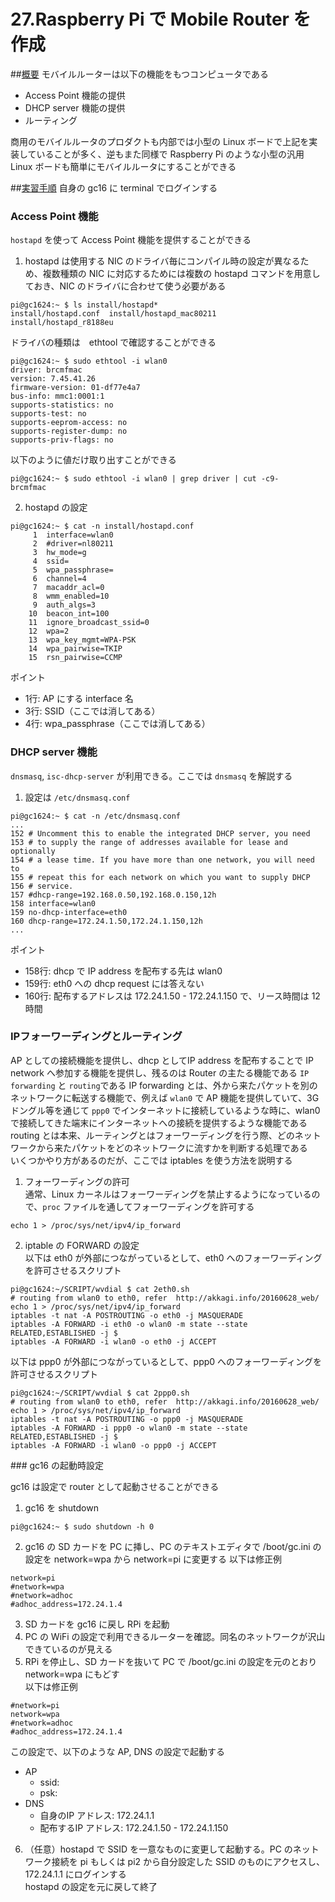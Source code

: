 # 27.Raspberry Pi で Mobile Router を作成

##<u>概要</u>
モバイルルーターは以下の機能をもつコンピュータである
  - Access Point 機能の提供
  - DHCP server 機能の提供
  - ルーティング  

商用のモバイルルータのプロダクトも内部では小型の Linux ボードで上記を実装していることが多く、逆もまた同様で Raspberry Pi のような小型の汎用 Linux ボードも簡単にモバイルルータにすることができる

##<u>実習手順</u>
自身の gc16 に terminal でログインする

### Access Point 機能
`hostapd` を使って Access Point 機能を提供することができる

1. hostapd は使用する NIC のドライバ毎にコンパイル時の設定が異なるため、複数種類の NIC に対応するためには複数の hostapd コマンドを用意しておき、NIC のドライバに合わせて使う必要がある  
```
pi@gc1624:~ $ ls install/hostapd*
install/hostapd.conf  install/hostapd_mac80211  install/hostapd_r8188eu
```  
ドライバの種類は　ethtool で確認することができる
```
pi@gc1624:~ $ sudo ethtool -i wlan0
driver: brcmfmac
version: 7.45.41.26
firmware-version: 01-df77e4a7
bus-info: mmc1:0001:1
supports-statistics: no
supports-test: no
supports-eeprom-access: no
supports-register-dump: no
supports-priv-flags: no
```  
以下のように値だけ取り出すことができる  
```
pi@gc1624:~ $ sudo ethtool -i wlan0 | grep driver | cut -c9-
brcmfmac
```

2. hostapd の設定
```
pi@gc1624:~ $ cat -n install/hostapd.conf
     1	interface=wlan0
     2	#driver=nl80211
     3	hw_mode=g
     4	ssid=
     5	wpa_passphrase=
     6	channel=4
     7	macaddr_acl=0
     8	wmm_enabled=10
     9	auth_algs=3
    10	beacon_int=100
    11	ignore_broadcast_ssid=0
    12	wpa=2
    13	wpa_key_mgmt=WPA-PSK
    14	wpa_pairwise=TKIP
    15	rsn_pairwise=CCMP
```  
ポイント
  - 1行: AP にする interface 名
  - 3行: SSID（ここでは消してある）
  - 4行: wpa_passphrase（ここでは消してある）

### DHCP server 機能
`dnsmasq`, `isc-dhcp-server` が利用できる。ここでは `dnsmasq` を解説する

1. 設定は `/etc/dnsmasq.conf`
```
pi@gc1624:~ $ cat -n /etc/dnsmasq.conf
...
152	# Uncomment this to enable the integrated DHCP server, you need
153	# to supply the range of addresses available for lease and optionally
154	# a lease time. If you have more than one network, you will need to
155	# repeat this for each network on which you want to supply DHCP
156	# service.
157	#dhcp-range=192.168.0.50,192.168.0.150,12h
158	interface=wlan0
159	no-dhcp-interface=eth0
160	dhcp-range=172.24.1.50,172.24.1.150,12h
...
```  
ポイント
  - 158行: dhcp で IP address を配布する先は wlan0
  - 159行: eth0 への dhcp request には答えない
  - 160行: 配布するアドレスは 172.24.1.50 - 172.24.1.150 で、リース時間は 12時間

### IPフォーワーディングとルーティング
AP としての接続機能を提供し、dhcp としてIP address を配布することで IP network へ参加する機能を提供し、残るのは Router の主たる機能である `IP forwarding` と `routing`である
IP forwarding とは、外から来たパケットを別のネットワークに転送する機能で、例えば `wlan0` で AP 機能を提供していて、3G ドングル等を通じて `ppp0` でインターネットに接続しているような時に、wlan0 で接続してきた端末にインターネットへの接続を提供するような機能である  
routing とは本来、ルーティングとはフォーワーディングを行う際、どのネットワークから来たパケットをどのネットワークに流すかを判断する処理である  
いくつかやり方があるのだが、ここでは iptables を使う方法を説明する

1. フォーワーディングの許可  
通常、Linux カーネルはフォーワーディングを禁止するようになっているので、`proc` ファイルを通してフォーワーディングを許可する
```
echo 1 > /proc/sys/net/ipv4/ip_forward
```

2. iptable の FORWARD の設定  
以下は eth0 が外部につながっているとして、eth0 へのフォーワーディングを許可させるスクリプト  
```
pi@gc1624:~/SCRIPT/wvdial $ cat 2eth0.sh
# routing from wlan0 to eth0, refer  http://akkagi.info/20160628_web/
echo 1 > /proc/sys/net/ipv4/ip_forward
iptables -t nat -A POSTROUTING -o eth0 -j MASQUERADE
iptables -A FORWARD -i eth0 -o wlan0 -m state --state RELATED,ESTABLISHED -j $
iptables -A FORWARD -i wlan0 -o eth0 -j ACCEPT
```  
以下は ppp0 が外部につながっているとして、ppp0 へのフォーワーディングを許可させるスクリプト  
```
pi@gc1624:~/SCRIPT/wvdial $ cat 2ppp0.sh
# routing from wlan0 to eth0, refer  http://akkagi.info/20160628_web/
echo 1 > /proc/sys/net/ipv4/ip_forward
iptables -t nat -A POSTROUTING -o ppp0 -j MASQUERADE
iptables -A FORWARD -i ppp0 -o wlan0 -m state --state RELATED,ESTABLISHED -j $
iptables -A FORWARD -i wlan0 -o ppp0 -j ACCEPT
```

<a name="pi_network"/>
### gc16 の起動時設定  

gc16 は設定で router として起動させることができる  

1. gc16 を shutdown  
```
pi@gc1624:~ $ sudo shutdown -h 0
```

2. gc16 の SD カードを PC に挿し、PC のテキストエディタで /boot/gc.ini の設定を network=wpa から network=pi に変更する
以下は修正例
```
network=pi
#network=wpa
#network=adhoc
#adhoc_address=172.24.1.4
```

3. SD カードを gc16 に戻し RPi を起動
4. PC の WiFi の設定で利用できるルーターを確認。同名のネットワークが沢山できているのが見える
5. RPi を停止し、SD カードを抜いて PC で /boot/gc.ini の設定を元のとおり network=wpa にもどす  
以下は修正例  
```
#network=pi
network=wpa
#network=adhoc
#adhoc_address=172.24.1.4
```  
この設定で、以下のような AP, DNS の設定で起動する
- AP
  - ssid:
  - psk:
- DNS  
  - 自身のIP アドレス: 172.24.1.1
  - 配布するIP アドレス: 172.24.1.50 - 172.24.1.150



6. （任意）hostapd で SSID を一意なものに変更して起動する。PC のネットワーク接続を pi もしくは pi2 から自分設定した SSID のものにアクセスし、172.24.1.1 にログインする  
hostapd の設定を元に戻して終了
